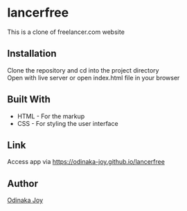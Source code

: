 # lancerfree
This is a clone of freelancer.com website

## Installation
Clone the repository and cd into the project directory  
Open with live server or open index.html file in your browser  

## Built With
* HTML - For the markup
* CSS - For styling the user interface

## Link
Access app via https://odinaka-joy.github.io/lancerfree

## Author
[Odinaka Joy](https://odinakajoy.com)
